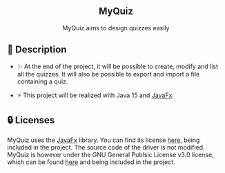 <h2 align="center">MyQuiz</h2>  
<p align="center">MyQuiz aims to design quizzes easily</p>  

## 📄 Description

- ✨ At the end of the project, it will be possible to create, modify and list all the quizzes. It will also be possible to export and import a file containing a quiz.

- ⚡️ This project will be realized with Java 15 and [JavaFx](https://openjfx.io/).

## 🔒 Licenses

MyQuiz uses the [JavaFx](https://openjfx.io/) library. You can find its license [here](https://github.com/openjdk/jfx/blob/master/LICENSE), being included in the project. The source code of the driver is not modified.  
MyQuiz is however under the GNU General Publsic License v3.0 license, which can be found [here](https://github.com/Xamez/MyQuiz/blob/master/LICENSE) and being included in the project.